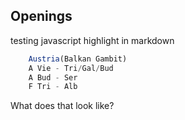 ## Openings

testing javascript highlight in markdown 

```javascript
    Austria(Balkan Gambit)
    A Vie - Tri/Gal/Bud  
    A Bud - Ser  
    F Tri - Alb  
```

What does that look like? 